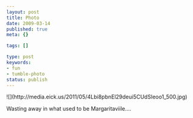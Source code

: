 ```yaml
---
layout: post
title: Photo
date: 2009-03-14
published: true
meta: {}

tags: []

type: post
keywords:
- fun
- tumble-photo
status: publish
---
```

<div class="figure">            ![](http://media.eick.us/2011/05/4Lbi8pbnEl29deui5CUdSIeoo1_500.jpg)        </div>

Wasting away in what used to be Margaritaviile….

